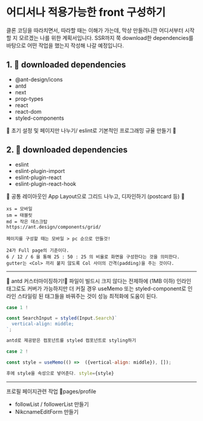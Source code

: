 # 어디서나 적용가능한 front 구성하기

클론 코딩을 따라치면서, 따라할 때는 이해가 가는데, 막상 만들려니깐 어디서부터 시작할 지 모르겠는 나를 위한 계획서입니다.
SSR까지 쭉 download한 dependencies를 바탕으로 어떤 작업을 했는지 작성해 나갈 예정입니다.

## 1. 📁 downloaded dependencies

- @ant-design/icons
- antd
- next
- prop-types
- react
- react-dom
- styled-components

🌟 초기 설정 및 페이지만 나누기/ eslint로 기본적인 프로그래밍 규율 만들기 🌟

## 2. 📁 downloaded dependencies

- eslint
- eslint-plugin-import
- eslint-plugin-react
- eslint-plugin-react-hook

🌟 공통 레이아웃인 App Layout으로 그리드 나누고, 디자인하기 (postcard 등) 🌟

```
xs = 모바일
sm = 태블릿
md = 작은 데스크탑
https://ant.design/components/grid/

페이지를 구성할 때는 모바일 > pc 순으로 만들것!

24가 Full page의 기준이다.
6 / 12 / 6 을 통해 25 : 50 : 25 의 비율로 화면을 구성한다는 것을 의미한다.
gutter는 <Col> 끼리 붙지 않도록 Col 사이의 간격(padding)을 주는 것이다.
```

<hr/>
🌟 antd 커스터마이징하기!🌟
파일이 빌드시 크지 않다는 전제하에 (1MB 이하) 인라인 태그로도 커버가 가능하지만 더 커질 경우 useMemo 또는 styled-component로 인라인 스타일링 된 태그들을 바꿔주는 것이 성능 최적화에 도움이 된다.

```js
case 1 !

const SearchInput = styled(Input.Search)`
  vertical-align: middle;
`;

antd로 제공받은 컴포넌트를 styled 컴포넌트로 styling하기
```

```js
case 2 !

const style = useMemo(() =>  ({vertical-align: middle}), []);

후에 style을 속성으로 넣어준다. style={style}
```

<hr/>

프로필 페이지관련 작업 📁pages/profile

- followList / followerList 만들기
- NikcnameEditForm 만들기
